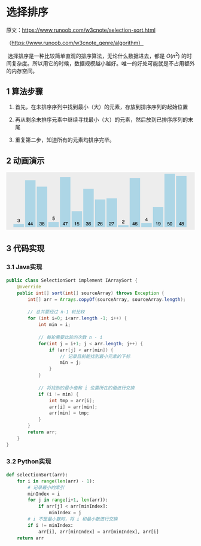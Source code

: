 # 选择排序

原文：https://www.runoob.com/w3cnote/selection-sort.html

（https://www.runoob.com/w3cnote_genre/algorithm）



​        选择排序是一种比较简单直观的排序算法，无论什么数据进去，都是 $O(n^2)$ 的时间复杂度。所以用它的时候，数据规模越小越好。唯一的好处可能就是不占用额外的内存空间。

## 1 算法步骤

1. 首先，在未排序序列中找到最小（大）的元素，存放到排序序列的起始位置

2. 再从剩余未排序元素中继续寻找最小（大）的元素，然后放到已排序序列的末尾
3. 重复第二步，知道所有的元素均排序完毕。

## 2 动画演示

![selectionSort](./images/selectionSort.gif)

## 3 代码实现

### 3.1 Java实现

```java
public class SelectionSort implement IArraySort {
    @override
    public int[] sort(int[] sourceArray) throws Exception {
        int[] arr = Arrays.copyOf(sourceArray, sourceArray.length);
        
        // 总共要经过 n-1 轮比较
        for (int i=0; i<arr.length -1; i++) {
            int min = i;
            
            // 每轮需要比较的次数 n - i
            for(int j = i+1; j < arr.length; j++) {
                if (arr[j] < arr[min]) {
                    // 记录目前能找到最小元素的下标
                    min = j;
                }
            }
            
            // 将找到的最小值和 i 位置所在的值进行交换
            if (i != min) {
                int tmp = arr[i];
                arr[i] = arr[min];
                arr[min] = tmp;
            }
        }
        return arr;
    }
}
```

### 3.2 Python实现

```python
def selectionSort(arr):
    for i in range(len(arr) - 1):
        # 记录最小的索引
        minIndex = i
        for j in range(i+1, len(arr)):
            if arr[j] < arr[minIndex]:
                minIndex = j
        # i 不是最小数时，将 i 和最小数进行交换
        if i != minIndex:
            arr[i], arr[minIndex] = arr[minIndex], arr[i]
    return arr
```

